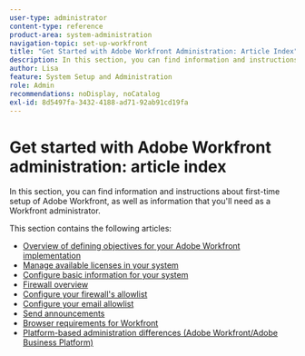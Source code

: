```yaml
---
user-type: administrator
content-type: reference
product-area: system-administration
navigation-topic: set-up-workfront
title: "Get Started with Adobe Workfront Administration: Article Index"
description: In this section, you can find information and instructions about first-time setup of Adobe Workfront, as well as information that you'll need as a Workfront administrator.
author: Lisa
feature: System Setup and Administration
role: Admin
recommendations: noDisplay, noCatalog
exl-id: 8d5497fa-3432-4188-ad71-92ab91cd19fa
---
```

# Get started with Adobe Workfront administration: article index

<!--Audited: 12/2023-->

In this section, you can find information and instructions about first-time setup of Adobe Workfront, as well as information that you'll need as a Workfront administrator.

This section contains the following articles:

* [Overview of defining objectives for your Adobe Workfront implementation](../../administration-and-setup/get-started-wf-administration/define-wf-goals-objectives.md) 
* [Manage available licenses in your system](../../administration-and-setup/get-started-wf-administration/manage-available-licenses-in-your-system.md) 
* [Configure basic information for your system](../../administration-and-setup/get-started-wf-administration/configure-basic-info.md) 
* [Firewall overview](../../administration-and-setup/get-started-wf-administration/firewall-overview.md) 
* [Configure your firewall's allowlist](../../administration-and-setup/get-started-wf-administration/configure-your-firewall.md) 
* [Configure your email allowlist](../../administration-and-setup/get-started-wf-administration/configure-your-email-allowlist.md) 
* [Send announcements](../../administration-and-setup/get-started-wf-administration/view-send-announcements.md) 
* [Browser requirements for Workfront](../../administration-and-setup/get-started-wf-administration/workfront-browser-requirements.md) 
* [Platform-based administration differences (Adobe Workfront/Adobe Business Platform)](../../administration-and-setup/get-started-wf-administration/actions-in-admin-console.md)
